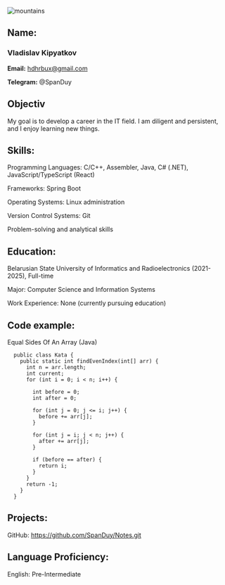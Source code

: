 ![mountains](https://sun9-73.userapi.com/impg/VT_PJsmH9wEdu6QsudIu1jM43WdnEeEEq-0eWw/-AKxFAC_ao0.jpg?size=2560x1438&quality=96&sign=e25ee85839ca720d0181747a1717a82d&type=album)
 
## Name:
### Vladislav Kipyatkov

**Email:** 
hdhrbux@gmail.com
 
**Telegram:** 
@SpanDuy

## Objectiv

My goal is to develop a career in the IT field. I am diligent and persistent, and I enjoy learning new things.

## Skills:

Programming Languages: C/C++, Assembler, Java, C# (.NET), JavaScript/TypeScript (React)

Frameworks: Spring Boot

Operating Systems: Linux administration

Version Control Systems: Git

Problem-solving and analytical skills
 
## Education:
Belarusian State University of Informatics and Radioelectronics (2021-2025), Full-time

Major: Computer Science and Information Systems

Work Experience:
None (currently pursuing education)

## Code example:
Equal Sides Of An Array (Java)
```
  public class Kata {
    public static int findEvenIndex(int[] arr) {
      int n = arr.length;
      int current;
      for (int i = 0; i < n; i++) {
      
        int before = 0;
        int after = 0;
      
        for (int j = 0; j <= i; j++) {
          before += arr[j];
        }
      
        for (int j = i; j < n; j++) {
          after += arr[j];
        }
      
        if (before == after) {
          return i;
        }
      }
      return -1;
    }
  }
```
## Projects:
GitHub: https://github.com/SpanDuy/Notes.git

## Language Proficiency:
English: Pre-Intermediate
